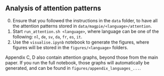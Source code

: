 ## Analysis of attention patterns

0. Ensure that you followed the instructions in the `data` folder, to have all the attention patterns stored in `data/magpie/<language>/attention`.
1. Start `run_attention.sh <language>`, where language can be one of the following: `nl`, `de`, `sv`, `da`, `fr`, `es`, `it`.
2. Use the `visualise.ipynb` notebook to generate the figures, where figures will be stored in the `figures/<language>` folders.

Appendix C, D also contain attention graphs, beyond those from the main paper.
If you run the full notebook, those graphs will automatically be generated, and can be found in `figures/appendix_languages_...`.
